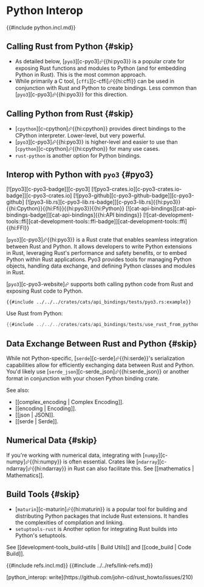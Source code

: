 # Python Interop

{{#include python.incl.md}}

## Calling Rust from Python {#skip}

- As detailed below, [`pyo3`][c-pyo3]⮳{{hi:pyo3}} is a popular crate for exposing Rust functions and modules to Python (and for embedding Python in Rust). This is the most common approach.
- While primarily a C tool, [`cffi`][c-cffi]⮳{{hi:cffi}} can be used in conjunction with Rust and Python to create bindings. Less common than [`pyo3`][c-pyo3]⮳{{hi:pyo3}} for this direction.

## Calling Python from Rust {#skip}

- [`cpython`][c-cpython]⮳{{hi:cpython}} provides direct bindings to the CPython interpreter. Lower-level, but very powerful.
- [`pyo3`][c-pyo3]⮳{{hi:pyo3}} is higher-level and easier to use than [`cpython`][c-cpython]⮳{{hi:cpython}} for many use cases.
- `rust-python` is another option for Python bindings.

## Interop with Python with `pyo3` {#pyo3}

[![pyo3][c-pyo3-badge]][c-pyo3] [![pyo3-crates.io][c-pyo3-crates.io-badge]][c-pyo3-crates.io] [![pyo3-github][c-pyo3-github-badge]][c-pyo3-github] [![pyo3-lib.rs][c-pyo3-lib.rs-badge]][c-pyo3-lib.rs]{{hi:pyo3}}{{hi:Cpython}}{{hi:Ffi}}{{hi:pyo3}}{{hi:Python}} [![cat-api-bindings][cat-api-bindings-badge]][cat-api-bindings]{{hi:API bindings}} [![cat-development-tools::ffi][cat-development-tools::ffi-badge]][cat-development-tools::ffi]{{hi:FFI}}

[`pyo3`][c-pyo3]⮳{{hi:pyo3}} is a Rust crate that enables seamless integration between Rust and Python. It allows developers to write Python extensions in Rust, leveraging Rust's performance and safety benefits, or to embed Python within Rust applications. Pyo3 provides tools for managing Python objects, handling data exchange, and defining Python classes and modules in Rust.

[`pyo3`][c-pyo3-website]⮳ supports both calling python code from Rust and exposing Rust code to Python.

```rust,editable
{{#include ../../../crates/cats/api_bindings/tests/pyo3.rs:example}}
```

Use Rust from Python:

```rust
{{#include ../../../crates/cats/api_bindings/tests/use_rust_from_python.rs}}
```

## Data Exchange Between Rust and Python {#skip}

While not Python-specific, [`serde`][c-serde]⮳{{hi:serde}}'s serialization capabilities allow for efficiently exchanging data between Rust and Python. You'd likely use [`serde_json`][c-serde_json]⮳{{hi:serde_json}} or another format in conjunction with your chosen Python binding crate.

See also:

- [[complex_encoding | Complex Encoding]].
- [[encoding | Encoding]].
- [[json | JSON]].
- [[serde | Serde]].

## Numerical Data {#skip}

If you're working with numerical data, integrating with [`numpy`][c-numpy]⮳{{hi:numpy}} is often essential. Crates like [`ndarray`][c-ndarray]⮳{{hi:ndarray}} in Rust can also facilitate this. See [[mathematics | Mathematics]].

## Build Tools {#skip}

- [`maturin`][c-maturin]⮳{{hi:maturin}} is a popular tool for building and distributing Python packages that include Rust extensions. It handles the complexities of compilation and linking.
- `setuptools-rust` is Another option for integrating Rust builds into Python's setuptools.

See [[development-tools_build-utils | Build Utils]] and [[code_build | Code Build]].

{{#include refs.incl.md}}
{{#include ../../refs/link-refs.md}}

<div class="hidden">
[python_interop: write](https://github.com/john-cd/rust_howto/issues/210)
</div>

